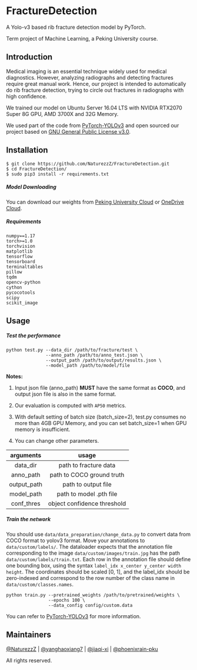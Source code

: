 # FractureDetection

A Yolo-v3 based rib fracture detection model by PyTorch.

Term project of Machine Learning, a Peking University course.

## Introduction

Medical imaging is an essential technique widely used for medical diagnostics. However, analyzing radiographs and detecting fractures require great manual work. Hence, our project is intended to automatically do rib fracture detection, trying to circle out fractures in radiographs with high confidence.

We trained our model on Ubuntu Server 16.04 LTS with NVIDIA RTX2070 Super 8G GPU, AMD 3700X and 32G Memory.  

We used part of the code from [PyTorch-YOLOv3](https://github.com/eriklindernoren/PyTorch-YOLOv3) and open sourced our project based on [GNU General Public License v3.0](https://raw.githubusercontent.com/NaturezzZ/FractureDetection/master/LICENSE).

## Installation

```
$ git clone https://github.com/NaturezzZ/FractureDetection.git
$ cd FractureDetection/
$ sudo pip3 install -r requirements.txt
```

##### Model Downloading

You can download our weights from [Peking University Cloud]() or [OneDrive Cloud]().

##### Requirements

```
numpy==1.17
torch>=1.0
torchvision
matplotlib
tensorflow
tensorboard
terminaltables
pillow
tqdm
opencv-python
cython
pycocotools
scipy
scikit_image
```

## Usage

##### Test the performance

```
python test.py --data_dir /path/to/fracture/test \
               --anno_path /path/to/anno_test.json \
               --output_path /path/to/output/results.json \
               --model_path /path/to/model/file
```

**Notes:**

1. Input json file (anno_path) **MUST** have the same format as **COCO**, and output json file is also in the  same format.

2. Our evaluation is computed with `AP50` metrics.

3. With default setting of batch size (batch_size=2), test.py consumes no more than 4GB GPU Memory, and you can set batch_size=1 when GPU memory is insufficient.

4. You can change other parameters.

|arguments|usage|
|:---:|:---:|
|data_dir|path to fracture data|
|anno_path|path to COCO ground truth|
|output_path|path to output file|
|model_path|path to model .pth file|
|conf_thres|object confidence threshold|

##### Train the network

You should use `data/data_preparation/change_data.py` to convert data from COCO format to yolov3 format. Move your annotations to `data/custom/labels/`. The dataloader expects that the annotation file corresponding to the image `data/custom/images/train.jpg` has the path `data/custom/labels/train.txt`. Each row in the annotation file should define one bounding box, using the syntax `label_idx x_center y_center width height`. The coordinates should be scaled [0, 1], and the label_idx should be zero-indexed and correspond to the row number of the class name in `data/custom/classes.names`.
```
python train.py --pretrained_weights /path/to/pretrained/weights \
                --epochs 100 \
                --data_config config/custom.data
```

You can refer to [PyTorch-YOLOv3](https://github.com/NaturezzZ/FractureDetection/blob/master/yolo_README.md) for more information.

## Maintainers

[@NaturezzZ](https://github.com/NaturezzZ) | [@yanghaoxiang7](https://github.com/yanghaoxiang7) | [@jiaqi-xi](https://github.com/jiaqi-xi) | [@phoenixrain-pku](https://github.com/phoenixrain-pku)

All rights reserved.
